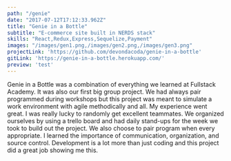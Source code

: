 ```yaml
---
path: "/genie"
date: "2017-07-12T17:12:33.962Z"
title: "Genie in a Bottle"
subtitle: "E-commerce site built in NERDS stack"
skills: "React,Redux,Express,Sequelize,Payment"
images: "/images/gen1.png,/images/gen2.png,/images/gen3.png"
projectLink: 'https://github.com/devondacoda/genie-in-a-bottle'
gitLink: 'https://genie-in-a-bottle.herokuapp.com/'
preview: 'test'
---
```


Genie in a Bottle was a combination of everything we learned at Fullstack Academy. It was also our first big group project. We had always pair programmed during workshops but this project was meant to simulate a work environment with agile methodically and all. My experience went great. I was really lucky to randomly get excellent teammates. We organized ourselves by using a trello board and had daily stand-ups for the week we took to build out the project. We also choose to pair program when every appropriate. I learned the importance of communication, organization, and source control. Development is a lot more than just coding and this project did a great job showing me this.  